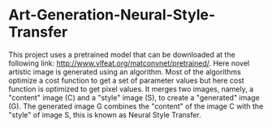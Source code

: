 # Art-Generation-Neural-Style-Transfer
This project uses a pretrained model that can be downloaded at the following link: http://www.vlfeat.org/matconvnet/pretrained/.
Here novel artistic image is generated using an algorithm. 
Most of the algorithms optimize a cost function to get a set of 
parameter values but here cost function is optimized to get pixel values.
It merges two images, namely, a "content" image (C) 
and a "style" image (S), to create a "generated" image (G). 
The generated image G combines the "content" of the image C 
with the "style" of image S, this is known as Neural Style Transfer.
